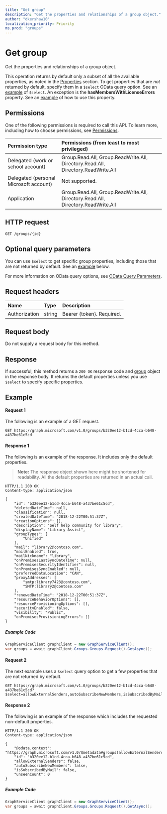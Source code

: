 ```yaml
---
title: "Get group"
description: "Get the properties and relationships of a group object."
author: "dkershaw10"
localization_priority: Priority
ms.prod: "groups"
---
```


# Get group
Get the properties and relationships of a group object.

This operation returns by default only a subset of all the available properties, as noted in the [Properties](../resources/group.md#properties) section. To get properties that are _not_ returned by default, specify them in a `$select` OData query option. See an [example](#request-2) of  `$select`. An exception is the **hasMembersWithLicenseErrors** property. See an [example](group-list.md#request-2) of how to use this property.

## Permissions
One of the following permissions is required to call this API. To learn more, including how to choose permissions, see [Permissions](/graph/permissions-reference).

|Permission type      | Permissions (from least to most privileged)              |
|:--------------------|:---------------------------------------------------------|
|Delegated (work or school account) | Group.Read.All, Group.ReadWrite.All, Directory.Read.All, Directory.ReadWrite.All    |
|Delegated (personal Microsoft account) | Not supported.    |
|Application | Group.Read.All, Group.ReadWrite.All, Directory.Read.All, Directory.ReadWrite.All |

## HTTP request
<!-- { "blockType": "ignored" } -->
```http
GET /groups/{id}
```

## Optional query parameters
You can use `$select` to get specific group properties, including those that are not returned by default. See an [example](#request-2) below.

For more information on OData query options, see [OData Query Parameters](/graph/query-parameters).

## Request headers
| Name       | Type | Description|
|:-----------|:------|:----------|
| Authorization  | string  | Bearer {token}. Required. |

## Request body
Do not supply a request body for this method.

## Response
If successful, this method returns a `200 OK` response code and [group](../resources/group.md) object in the response body. It returns the default properties unless you use `$select` to specify specific properties.

## Example
#### Request 1
The following is an example of a GET request. 
<!-- {
  "blockType": "request",
  "sampleKeys": ["b320ee12-b1cd-4cca-b648-a437be61c5cd"],
  "name": "get_group"
}-->
```http
GET https://graph.microsoft.com/v1.0/groups/b320ee12-b1cd-4cca-b648-a437be61c5cd
```

#### Response 1
The following is an example of the response. It includes only the default properties.

>**Note:** The response object shown here might be shortened for readability. All the default properties are returned in an actual call.
<!-- {
  "blockType": "response",
  "truncated": true,
  "@odata.type": "microsoft.graph.group",
  "name": "get_group"
} -->
```http
HTTP/1.1 200 OK
Content-type: application/json

{
    "id": "b320ee12-b1cd-4cca-b648-a437be61c5cd",
    "deletedDateTime": null,
    "classification": null,
    "createdDateTime": "2018-12-22T00:51:37Z",
    "creationOptions": [],
    "description": "Self help community for library",
    "displayName": "Library Assist",
    "groupTypes": [
        "Unified"
    ],
    "mail": "library2@contoso.com",
    "mailEnabled": true,
    "mailNickname": "library",
    "onPremisesLastSyncDateTime": null,
    "onPremisesSecurityIdentifier": null,
    "onPremisesSyncEnabled": null,
    "preferredDataLocation": "CAN",
    "proxyAddresses": [
        "smtp:library7423@contoso.com",
        "SMTP:library2@contoso.com"
    ],
    "renewedDateTime": "2018-12-22T00:51:37Z",
    "resourceBehaviorOptions": [],
    "resourceProvisioningOptions": [],
    "securityEnabled": false,
    "visibility": "Public",
    "onPremisesProvisioningErrors": []
}
```

##### Example Code

```C#
GraphServiceClient graphClient = new GraphServiceClient();
var groups = await graphClient.Groups.Groups.Request().GetAsync();

```

#### Request 2
The next example uses a `$select` query option to get a few properties that are not returned by default. 
<!-- {
  "blockType": "request",
  "sampleKeys": ["b320ee12-b1cd-4cca-b648-a437be61c5cd"],
  "name": "get_group_non_default"
}-->
```http
GET https://graph.microsoft.com/v1.0/groups/b320ee12-b1cd-4cca-b648-a437be61c5cd?$select=allowExternalSenders,autoSubscribeNewMembers,isSubscribedByMail,unseenCount
```

#### Response 2
The following is an example of the response which includes the requested non-default properties.

<!-- {
  "blockType": "response",
  "truncated": true,
  "@odata.type": "microsoft.graph.group",
  "name": "get_group_non_default"
} -->
```http
HTTP/1.1 200 OK
Content-type: application/json

{
    "@odata.context": "https://graph.microsoft.com/v1.0/$metadata#groups(allowExternalSenders,autoSubscribeNewMembers,isSubscribedByMail,unseenCount)/$entity",
    "id": "b320ee12-b1cd-4cca-b648-a437be61c5cd",
    "allowExternalSenders": false,
    "autoSubscribeNewMembers": false,
    "isSubscribedByMail": false,
    "unseenCount": 0
}
```

##### Example Code

```C#
GraphServiceClient graphClient = new GraphServiceClient();
var groups = await graphClient.Groups.Groups.Request().GetAsync();

```

<!-- uuid: 8fcb5dbc-d5aa-4681-8e31-b001d5168d79
2015-10-25 14:57:30 UTC -->
<!-- {
  "type": "#page.annotation",
  "description": "Get group",
  "keywords": "",
  "section": "documentation",
  "tocPath": ""
}-->
